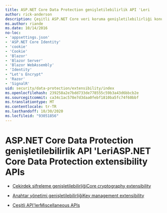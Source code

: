 ```yaml
---
title: ASP.NET Core Data Protection genişletilebilirlik API 'Leri
author: rick-anderson
description: Çeşitli ASP.NET Core veri koruma genişletilebilirliği konularını bulun.
ms.author: riande
ms.date: 10/14/2016
no-loc:
- 'appsettings.json'
- 'ASP.NET Core Identity'
- 'cookie'
- 'Cookie'
- 'Blazor'
- 'Blazor Server'
- 'Blazor WebAssembly'
- 'Identity'
- "Let's Encrypt"
- 'Razor'
- 'SignalR'
uid: security/data-protection/extensibility/index
ms.openlocfilehash: 239258a2e7bdd733de778555c59b3a43d6bbcb2e
ms.sourcegitcommit: ca34c1ac578e7d3daa0febf1810ba5fc74f60bbf
ms.translationtype: MT
ms.contentlocale: tr-TR
ms.lasthandoff: 10/30/2020
ms.locfileid: "93051856"
---
```

# <a name="aspnet-core-data-protection-extensibility-apis"></a><span data-ttu-id="e852a-103">ASP.NET Core Data Protection genişletilebilirlik API 'Leri</span><span class="sxs-lookup"><span data-stu-id="e852a-103">ASP.NET Core Data Protection extensibility APIs</span></span>

* [<span data-ttu-id="e852a-104">Çekirdek şifreleme genişletilebilirliği</span><span class="sxs-lookup"><span data-stu-id="e852a-104">Core cryptography extensibility</span></span>](xref:security/data-protection/extensibility/core-crypto)

* [<span data-ttu-id="e852a-105">Anahtar yönetimi genişletilebilirliği</span><span class="sxs-lookup"><span data-stu-id="e852a-105">Key management extensibility</span></span>](xref:security/data-protection/extensibility/key-management)

* [<span data-ttu-id="e852a-106">Çeşitli API'ler</span><span class="sxs-lookup"><span data-stu-id="e852a-106">Miscellaneous APIs</span></span>](xref:security/data-protection/extensibility/misc-apis)

